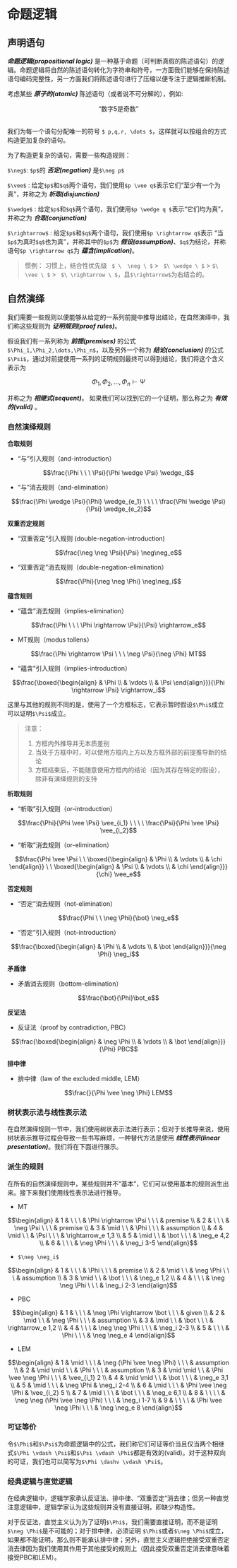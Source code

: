 # 命题逻辑

## 声明语句

***命题逻辑(propositional logic)*** 是一种基于命题（可判断真假的陈述语句）的逻辑。命题逻辑将自然的陈述语句转化为字符串和符号，一方面我们能够在保持陈述语句编码完整性，另一方面我们将陈述语句进行了压缩以便专注于逻辑推断机制。

考虑某些 ***原子的(atomic)*** 陈述语句（或者说不可分解的），例如:

<center> 
“数字5是奇数”
</center>

<br>

我们为每一个语句分配唯一的符号 ` $ p,q,r, \dots $ `，这样就可以按组合的方式构造更加复杂的语句。

为了构造更复杂的语句，需要一些构造规则：

` $\neg$ `: ` $p$ `的 ***否定(negation)*** 是` $\neg p$ `

` $\vee$ ` : 给定` $p$ `和` $q$ `两个语句，我们使用` $p \vee q$ `表示它们“至少有一个为真”，并称之为 ***析取(disjunction)***

` $\wedge$ ` : 给定` $p$ `和` $q$ `两个语句，我们使用` $p \wedge q $ `表示“它们均为真”，并称之为 ***合取(conjunction)***

` $\rightarrow$ ` : 给定` $p$ `和` $q$ `两个语句，我们使用` $p \rightarrow q$ `表示 “当` $p$ `为真时` $q$ `也为真”，并称其中的` $p$ `为 ***假设(assumption)***、` $q$ `为结论，并称语句` $p \rightarrow q$ `为 ***蕴含(implication)***。

> 惯例： 习惯上，结合性优先级 ` $ \  \neg \ $` > ` $\ \wedge \ $` > ` $\ \vee \ $ ` > ` $\ \rightarrow \ $`，且` $\rightarrow$ `为右结合的。

## 自然演绎

我们需要一些规则以便能够从给定的一系列前提中推导出结论，在自然演绎中，我们称这些规则为 ***证明规则(proof rules)***。

假设我们有一系列称为 ***前提(premises)*** 的公式` $\Phi_1,\Phi_2,\dots,\Phi_n$ `，以及另外一个称为 ***结论(conclusion)*** 的公式` $\Psi$ `，通过对前提使用一系列的证明规则最终可以得到结论，我们将这个含义表示为

```math
  \Phi_1,\Phi_2,\dots,\Phi_n \vdash \Psi
```

并称之为 ***相继式(sequent)***。 如果我们可以找到它的一个证明，那么称之为 ***有效的(valid)*** 。

### 自然演绎规则

**合取规则**

- “与”引入规则（and-introduction）

```math
\frac{\Phi \ \ \ \Psi}{\Phi \wedge \Psi} \wedge_i
```

- “与”消去规则（and-elimination）

```math
\frac{\Phi \wedge \Psi}{\Phi} \wedge_{e_1} \ \ \ \ \frac{\Phi \wedge \Psi}{\Psi} \wedge_{e_2}
```

**双重否定规则**

- “双重否定”引入规则 (double-negation-introduction)

```math
\frac{\neg \neg \Psi}{\Psi} \neg\neg_e
```

- “双重否定”消去规则（double-negation-elimination）

```math
\frac{\Phi}{\neg \neg \Phi} \neg\neg_i
```

**蕴含规则**

- “蕴含”消去规则（implies-elimination）

```math
\frac{\Phi \ \ \ \Phi \rightarrow \Psi}{\Psi} \rightarrow_e
```

- MT规则（modus tollens）

```math
\frac{\Phi \rightarrow \Psi \ \ \ \neg \Psi}{\neg \Phi} MT
```

- “蕴含”引入规则（implies-introduction）

```math
\frac{\boxed{\begin{align} & \Phi \\ & \vdots \\ & \Psi \end{align}}}{\Phi \rightarrow \Psi} \rightarrow_i
```

这里与其他的规则不同的是，使用了一个方框标志，它表示暂时假设` $\Phi$ `成立可以证明` $\Psi$ `成立。

> 注意： 
> 1. 方框内外推导并无本质差别
> 2. 当处于方框中时，可以使用方框内上方以及方框外部的前提推导新的结论
> 3. 方框结束后，不能随意使用方框内的结论（因为其存在特定的假设），除非有演绎规则的支持


**析取规则**

- “析取”引入规则（or-introduction）

```math
\frac{\Phi}{\Phi \vee \Psi} \vee_{i_1} \ \ \ \ \frac{\Psi}{\Phi \vee \Psi} \vee_{i_2}
```

- “析取”消去规则（or-elimination）

```math
\frac{\Phi \vee \Psi \ \ \boxed{\begin{align} & \Phi \\ & \vdots \\ & \chi \end{align}} \ \ \boxed{\begin{align} & \Psi \\ & \vdots \\ & \chi \end{align}}}{\chi} \vee_e
```

**否定规则**

- “否定”消去规则（not-elimination）

```math
\frac{\Phi \ \ \neg \Phi}{\bot} \neg_e
```

- “否定”引入规则（not-introduction）

```math
\frac{\boxed{\begin{align} & \Phi \\ & \vdots \\ & \bot \end{align}}}{\neg \Phi} \neg_i
```

**矛盾律**

- 矛盾消去规则（bottom-elimination）

```math
\frac{\bot}{\Phi}\bot_e
```

**反证法**

- 反证法（proof by contradiction, PBC）

```math
\frac{\boxed{\begin{align} & \neg \Phi \\ & \vdots \\ & \bot \end{align}}}{\Phi} PBC
```

**排中律**

- 排中律（law of the excluded middle, LEM）

```math
\frac{}{\Phi \vee \neg \Phi} LEM
```

### 树状表示法与线性表示法

在自然演绎规则一节中，我们使用树状表示法进行表示；但对于长推导来说，使用树状表示推导过程会导致一些书写麻烦，一种替代方法是使用 ***线性表示(linear presentation)***。我们将在下面进行展示。

### 派生的规则

在所有的自然演绎规则中，某些规则并不“基本”，它们可以使用基本的规则派生出来。接下来我们使用线性表示法进行推导。

- MT

```math
\begin{align}
& 1 & \ \ \ & \Phi \rightarrow \Psi \ \ \ & premise \\ 
& 2 & \ \ \ & \neg \Psi \ \ \ & premise \\
& 3 & \mid \ \ & \Phi \ \ \ & assumption \\ 
& 4 & \mid \ \ & \Psi \ \ \ & \rightarrow_e 1,3 \\
& 5 & \mid \ \ & \bot \ \ \ & \neg_e 4,2 \\
& 6 &  \ \ \ & \neg \Phi \ \ \ & \neg_i 3-5   
\end{align}
```

- ` $\neg \neg_i$ `

```math
\begin{align}
& 1 & \ \ \ & \Phi \ \ \ & premise \\
& 2 & \mid \ \ & \neg \Phi \ \ \ & assumption \\
& 3 & \mid \ \ & \bot \ \ \ & \neg_e 1,2 \\
& 4 & \ \ \ & \neg \neg \Phi  \ \ \ & \neg_i 2-3 
\end{align}
```

- PBC

```math
\begin{align}
& 1 & \ \ \ & \neg \Phi \rightarrow \bot \ \ \ & given \\ 
& 2 & \mid \ \ & \neg \Phi \ \ \ & assumption \\ 
& 3 & \mid \ \ & \bot \ \ \ & \rightarrow_e 1,2 \\
& 4 & \ \ \ & \neg \neg \Phi \ \ \ & \neg_i 2-3 \\ 
& 5 & \ \ \ & \Phi \ \ \ & \neg \neg_e 4
\end{align}
```

- LEM

```math
\begin{align}
& 1 & \mid \ \ \ &  \neg (\Phi \vee \neg \Phi) \ \ \ & assumption \\ 
& 2 & \mid \mid \ \ & \Phi \ \ \ & assumption \\ 
& 3 & \mid \mid \ \ & \Phi \vee \neg \Phi \ \ \ & \vee_{i_1} 2 \\ 
& 4 & \mid \mid \ \ & \bot \ \ \ & \neg_e 3,1 \\
& 5 & \mid \ \ \ & \neg \Phi & \neg_i 2-4 \\
& 6 & \mid \ \ \ & \Phi \vee \neg \Phi & \vee_{i_2} 5 \\
& 7 & \mid \ \ \ & \bot \ \ \ & \neg_e 6,1 \\
& 8 & \ \ \ \ & \neg \neg (\Phi \vee \neg \Phi) \ \ \ & \neg_i 1-7 \\
& 9 & \ \ \ \ & \Phi \vee \neg \Phi \ \ \ & \neg \neg_e 8
\end{align}
```

### 可证等价

令` $\Phi$ `和` $\Psi$ `为命题逻辑中的公式，我们称它们可证等价当且仅当两个相继式` $\Phi \vdash \Psi$ `和` $\Psi \vdash \Phi$ `都是有效的(valid)。对于这种双向的可证，我们也可以简写为` $\Phi \dashv \vdash \Psi$ `。

### 经典逻辑与直觉逻辑

在经典逻辑中，逻辑学家承认反证法、排中律、“双重否定”消去律；但另一种直觉注意逻辑中，逻辑学家认为这些规则并没有直接证明，即缺少构造性。

对于反证法，直觉主义认为为了证明` $\Phi$ `，我们需要直接证明，而不是证明` $\neg \Phi$ `是不可能的；对于排中律，必须证明 ` $\Phi$ `或者` $\neg \Phi$ `成立，如果都不能证明，那么则不能承认排中律；另外，直觉主义逻辑拒绝接受双重否定消去律因为我们使用其作用于其他接受的规则上（因此接受双重否定消去律意味着接受PBC和LEM）。